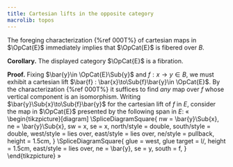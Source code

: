 ```yaml
---
title: Cartesian lifts in the opposite category
macrolib: topos
---
```


The foreging characterization {%ref 000T%} of cartesian maps in $\OpCat{E}$
immediately implies that $\OpCat{E}$ is fibered over $B$.

**Corollary.** The displayed category $\OpCat{E}$ is a fibration.

**Proof.**
Fixing $\bar{y}\in \OpCat{E}\Sub{y}$ and $f:x\to y\in B$, we must
exhibit a cartesian lift $\bar{f} : \bar{x}\to\Sub{f}\bar{y}\in \OpCat{E}$.
By the characterization {%ref 000T%} it suffices to find *any* map over $f$ whose vertical component is an isomorphism. Writing $\bar{y}\Sub{x}\to\Sub{f}\bar{y}$ for the cartesian lift of $f$ in $E$, consider the map in $\OpCat{E}$ presented by the following span in $E$:
«
\begin{tikzpicture}[diagram]
  \SpliceDiagramSquare<l/>{
    nw = \bar{y}\Sub{x},
    ne = \bar{y}\Sub{x},
    sw = x,
    se = x,
    north/style = double,
    south/style = double,
    west/style = lies over,
    east/style = lies over,
    ne/style = pullback,
    height = 1.5cm,
  }
  \SpliceDiagramSquare<r/>{
    glue = west,
    glue target = l/,
    height = 1.5cm,
    east/style = lies over,
    ne = \bar{y},
    se = y,
    south = f,
  }
\end{tikzpicture}
»
